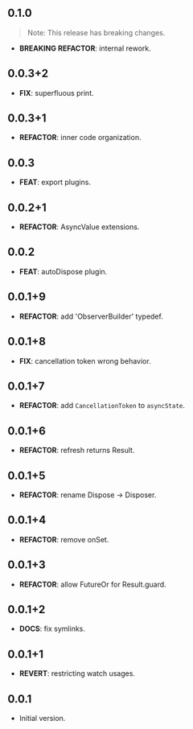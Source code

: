 ## 0.1.0

> Note: This release has breaking changes.

 - **BREAKING** **REFACTOR**: internal rework.

## 0.0.3+2

 - **FIX**: superfluous print.

## 0.0.3+1

 - **REFACTOR**: inner code organization.

## 0.0.3

 - **FEAT**: export plugins.

## 0.0.2+1

 - **REFACTOR**: AsyncValue extensions.

## 0.0.2

 - **FEAT**: autoDispose plugin.

## 0.0.1+9

 - **REFACTOR**: add 'ObserverBuilder' typedef.

## 0.0.1+8

 - **FIX**: cancellation token wrong behavior.

## 0.0.1+7

 - **REFACTOR**: add `CancellationToken` to `asyncState`.

## 0.0.1+6

 - **REFACTOR**: refresh returns Result.

## 0.0.1+5

 - **REFACTOR**: rename Dispose -> Disposer.

## 0.0.1+4

 - **REFACTOR**: remove onSet.

## 0.0.1+3

 - **REFACTOR**: allow FutureOr<T> for Result.guard.

## 0.0.1+2

- **DOCS**: fix symlinks.

## 0.0.1+1

 - **REVERT**: restricting watch usages.

## 0.0.1

- Initial version.
